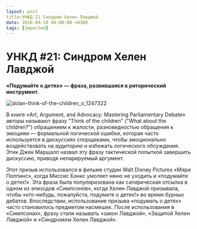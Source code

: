 ```yaml
---
layout: post
title:УНКД 21 Синдром Хелен Лавджой
date: 2016-09-10 00:00:00 +0300
tags: [Imported]
---
```

#  УНКД #21: Синдром Хелен Лавджой

**«Подумайте о детях» — фраза, развившаяся в риторический инструмент.**

![dolan-think-of-the-children_o_1247322](https://vlaim.s3.amazonaws.com/uploads/2016/09/dolan-think-of-the-children_o_1247322.jpg)

В книге «Art, Argument, and Advocacy: Mastering Parliamentary Debate» авторы называют фразу "Think of the children" ("What about the children?") обращением к жалости, разновидностью обращения к эмоциям — формальной логической ошибки, которая часто используется в дискуссиях спорщиками, чтобы эмоционально воздействовать на аудиторию и избежать логического обсуждения. 
Этик Джек Маршалл назвал эту фразу тактической попыткой завершить дискуссию, приводя непарируемый аргумент. 

Этот призыв использовался в фильме студии Walt Disney Pictures «Мэри Поппинс», когда Миссис Бэнкс умоляет няню не уходить и «подумайте о детях!». Эта фраза была популяризована как сатирическая отсылка в одном из эпизодов «Симпсонов», когда Хелен Лавджой призывала, чтобы «кто-нибудь, пожалуйста, подумате о детях!» во время бурных дебатов. Впоследствии, использование призыва «подумать о детях» часто становилось предметом насмешек. После использования в «Симпсонах», фразу стали называть «закон Лавджой», «Защитой Хелен Лавджой» и «Синдромом Хелен Лавджой».